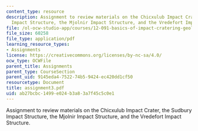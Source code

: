 ```yaml
---
content_type: resource
description: Assignment to review materials on the Chicxulub Impact Crater, the Sudbury
  Impact Structure, the Mjolnir Impact Structure, and the Vredefort Impact Structure.
file: /ol-ocw-studio-app/courses/12-091-basics-of-impact-cratering-geological-geophysical-geochemical-environmental-studies-of-some-impact-craters-of-the-earth-january-iap-2008/ab27bcbc1499e024b3a83a7f45c5c0e1_assignment3.pdf
file_size: 60258
file_type: application/pdf
learning_resource_types:
- Assignments
license: https://creativecommons.org/licenses/by-nc-sa/4.0/
ocw_type: OCWFile
parent_title: Assignments
parent_type: CourseSection
parent_uid: 9145eda4-7522-74b5-9424-ec420dd1cf50
resourcetype: Document
title: assignment3.pdf
uid: ab27bcbc-1499-e024-b3a8-3a7f45c5c0e1
---
```

Assignment to review materials on the Chicxulub Impact Crater, the Sudbury Impact Structure, the Mjolnir Impact Structure, and the Vredefort Impact Structure.